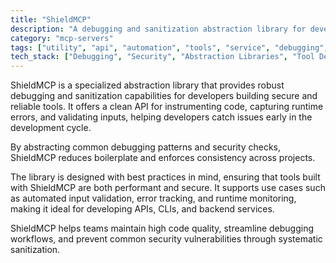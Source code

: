 ```yaml
---
title: "ShieldMCP"
description: "A debugging and sanitization abstraction library for developing tools, built on best practices."
category: "mcp-servers"
tags: ["utility", "api", "automation", "tools", "service", "debugging", "sanitization", "security"]
tech_stack: ["Debugging", "Security", "Abstraction Libraries", "Tool Development", "API Development", "CLI Development", "Backend Services"]
---
```


ShieldMCP is a specialized abstraction library that provides robust debugging and sanitization capabilities for developers building secure and reliable tools. It offers a clean API for instrumenting code, capturing runtime errors, and validating inputs, helping developers catch issues early in the development cycle. 

By abstracting common debugging patterns and security checks, ShieldMCP reduces boilerplate and enforces consistency across projects. 

The library is designed with best practices in mind, ensuring that tools built with ShieldMCP are both performant and secure. It supports use cases such as automated input validation, error tracking, and runtime monitoring, making it ideal for developing APIs, CLIs, and backend services. 

ShieldMCP helps teams maintain high code quality, streamline debugging workflows, and prevent common security vulnerabilities through systematic sanitization.